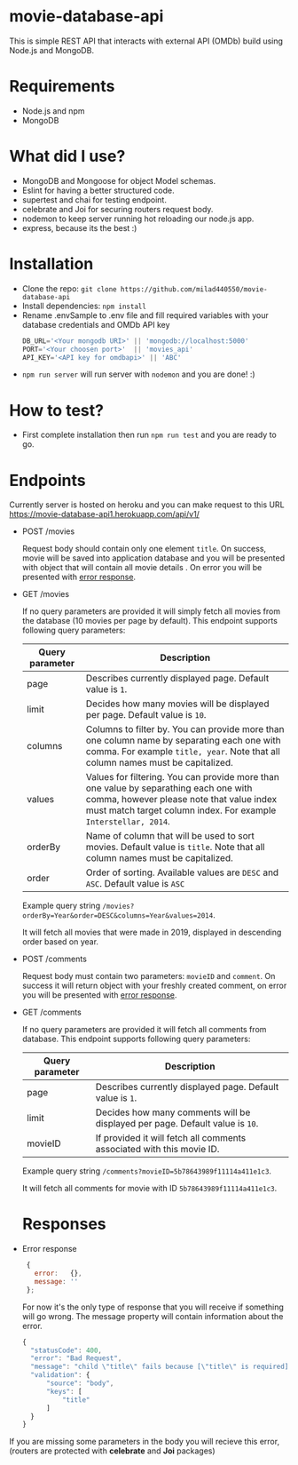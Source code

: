 # movie-database-api

This is simple REST API that interacts with external API (OMDb) build using Node.js and MongoDB.


# Requirements
- Node.js and npm
- MongoDB

# What did I use? 
- MongoDB and Mongoose for object Model schemas.
- Eslint for having a better structured code.
- supertest and chai for testing endpoint.
- celebrate and Joi for securing routers request body.
- nodemon to keep server running hot reloading our node.js app.
- express, because its the best :) 

# Installation
- Clone the repo: ```git clone https://github.com/milad440550/movie-database-api```
- Install dependencies: `npm install`
- Rename .envSample to .env file and fill required variables with your database credentials and OMDb API key
  ```javascript
  DB_URL='<Your mongodb URI>' || 'mongodb://localhost:5000'
  PORT='<Your choosen port>'  || 'movies_api'
  API_KEY='<API key for omdbapi>' || 'ABC'
  ```
- `npm run server` will run server with `nodemon` and you are done! :)
# How to test?
- First complete installation then run ```npm run test``` and you are ready to go.

# Endpoints
Currently server is hosted on heroku and you can make request to this URL
https://movie-database-api1.herokuapp.com/api/v1/
- POST /movies

  Request body should contain only one element `title`. On success, movie will be saved into application database and you will be presented with object that will contain all movie details . 
  On error you will be presented with [error response](#responses).

- GET /movies

  If no query parameters are provided it will simply fetch all movies from the database (10 movies per page by default). 
  This endpoint supports following query parameters:

  | Query parameter  | Description |
  | ------------- | ------------- |
  | page  | Describes currently displayed page. Default value is `1`.  |
  | limit  | Decides how many movies will be displayed per page. Default value is `10`.  |
  | columns | Columns to filter by. You can provide more than one column name by separating each one with comma. For example `title, year`. Note that all column names must be capitalized. | 
  | values | Values for filtering. You can provide more than one value by separathing each one with comma, however please note that value index must match target column index. For example `Interstellar, 2014`. |
  | orderBy | Name of column that will be used to sort movies. Default value is `title`. Note that all column names must be capitalized. |
  | order | Order of sorting. Available values are `DESC` and `ASC`. Default value is `ASC` |

  Example query string `/movies?orderBy=Year&order=DESC&columns=Year&values=2014`. 
  
  It will fetch all movies that were made in 2019, displayed in descending order based on year.

- POST /comments

  Request body must contain two parameters: `movieID` and `comment`. On success it will return object with your freshly created comment, 
  on error you will be presented with [error response](#responses).
  
- GET /comments

  If no query parameters are provided it will fetch all comments from database. This endpoint supports following query parameters:
  
  | Query parameter  | Description |
  | ------------- | ------------- |
  | page  | Describes currently displayed page. Default value is `1`.  |
  | limit  | Decides how many comments will be displayed per page. Default value is `10`.  |
  | movieID  | If provided it will fetch all comments associated with this movie ID.  |
  
   Example query string `/comments?movieID=5b78643989f11114a411e1c3`.
   
   It will fetch all comments for movie with ID `5b78643989f11114a411e1c3`.
  
   # Responses
   
- Error response
  ```javascript
   {
     error:   {},
     message: ''
   };
    ```   
  For now it's the only type of response that you will receive if something will go wrong. The message property will contain information about the error.
    
    ```javascript
    {
      "statusCode": 400,
      "error": "Bad Request",
      "message": "child \"title\" fails because [\"title\" is required]",
      "validation": {
          "source": "body",
          "keys": [
              "title"
          ]
      }
    }
    ```
If you are missing some parameters in the body you will recieve this error, (routers are protected with <b>celebrate</b> and <b>Joi</b> packages)
